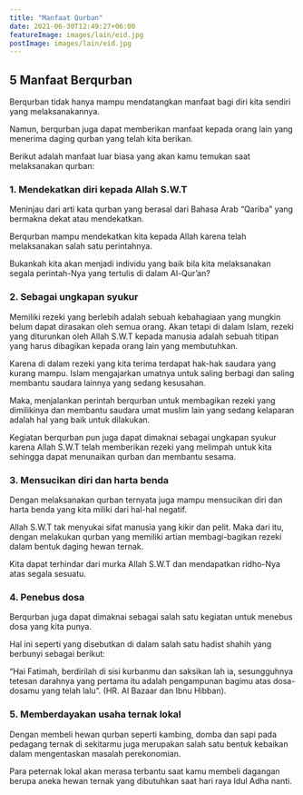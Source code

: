 ```yaml
---
title: "Manfaat Qurban"
date: 2021-06-30T12:49:27+06:00
featureImage: images/lain/eid.jpg
postImage: images/lain/eid.jpg
---
```


## 5 Manfaat Berqurban
Berqurban tidak hanya mampu mendatangkan manfaat bagi diri kita sendiri yang melaksanakannya.

Namun, berqurban juga dapat memberikan manfaat kepada orang lain yang menerima daging qurban yang telah kita berikan.

Berikut adalah manfaat luar biasa yang akan kamu temukan saat melaksanakan qurban:

### 1. Mendekatkan diri kepada Allah S.W.T
Meninjau dari arti kata qurban yang berasal dari Bahasa Arab “Qariba” yang bermakna dekat atau mendekatkan.

Berqurban mampu mendekatkan kita kepada Allah karena telah melaksanakan salah satu perintahnya.

Bukankah kita akan menjadi individu yang baik bila kita melaksanakan segala perintah-Nya yang tertulis di dalam Al-Qur’an?

### 2. Sebagai ungkapan syukur
Memiliki rezeki yang berlebih adalah sebuah kebahagiaan yang mungkin belum dapat dirasakan oleh semua orang. Akan tetapi di dalam Islam, rezeki yang diturunkan oleh Allah S.W.T kepada manusia adalah sebuah titipan yang harus dibagikan kepada orang lain yang membutuhkan.

Karena di dalam rezeki yang kita terima terdapat hak-hak saudara yang kurang mampu. Islam mengajarkan umatnya untuk saling berbagi dan saling membantu saudara lainnya yang sedang kesusahan.

Maka, menjalankan perintah berqurban untuk membagikan rezeki yang dimilikinya dan membantu saudara umat muslim lain yang sedang kelaparan adalah hal yang baik untuk dilakukan.

Kegiatan berqurban pun juga dapat dimaknai sebagai ungkapan syukur karena Allah S.W.T telah memberikan rezeki yang melimpah untuk kita sehingga dapat menunaikan qurban dan membantu sesama.

### 3. Mensucikan diri dan harta benda
Dengan melaksanakan qurban ternyata juga mampu mensucikan diri dan harta benda yang kita miliki dari hal-hal negatif.

Allah S.W.T tak menyukai sifat manusia yang kikir dan pelit. Maka dari itu, dengan melakukan qurban yang memiliki artian membagi-bagikan rezeki dalam bentuk daging hewan ternak.

Kita dapat terhindar dari murka Allah S.W.T dan mendapatkan ridho-Nya atas segala sesuatu.

### 4. Penebus dosa
Berqurban juga dapat dimaknai sebagai salah satu kegiatan untuk menebus dosa yang kita punya.

Hal ini seperti yang disebutkan di dalam salah satu hadist shahih yang berbunyi sebagai berikut:

“Hai Fatimah, berdirilah di sisi kurbanmu dan saksikan lah ia, sesungguhnya tetesan darahnya yang pertama itu adalah pengampunan bagimu atas dosa-dosamu yang telah lalu”. (HR. Al Bazaar dan Ibnu Hibban).

### 5. Memberdayakan usaha ternak lokal
Dengan membeli hewan qurban seperti kambing, domba dan sapi pada pedagang ternak di sekitarmu juga merupakan salah satu bentuk kebaikan dalam mengentaskan masalah perekonomian.

Para peternak lokal akan merasa terbantu saat kamu membeli dagangan berupa aneka hewan ternak yang dibutuhkan saat hari raya Idul Adha nanti.